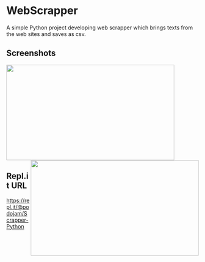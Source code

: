 # WebScrapper
A simple Python project developing web scrapper which brings texts from the web sites and saves as csv.

## Screenshots
<div>
<img width="440" height="250" src="https://user-images.githubusercontent.com/61813428/94980875-9e916b00-0568-11eb-9ab0-02550646e182.png">
<img width="440" height="250" align="right" src="https://user-images.githubusercontent.com/61813428/94981049-04322700-056a-11eb-8922-8751b1d94bf3.png">
</div>

## Repl.it URL

https://repl.it/@podojam/Scrapper-Python
